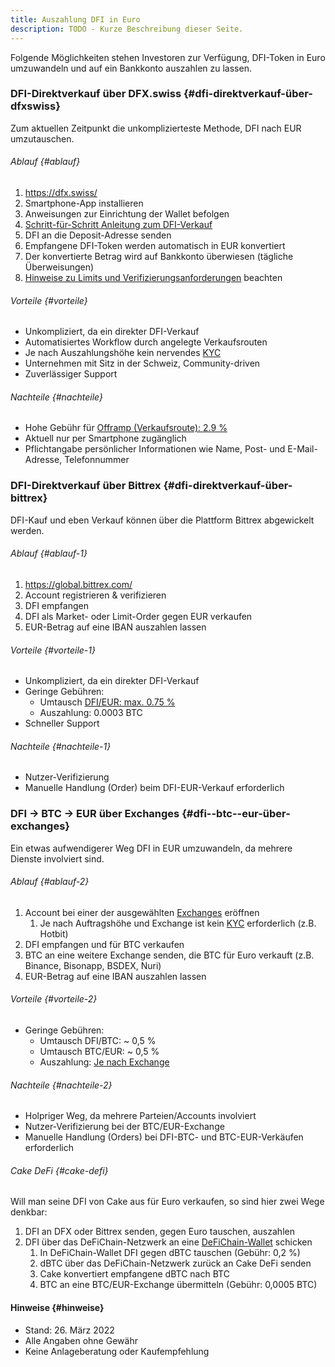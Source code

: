 ```yaml
---
title: Auszahlung DFI in Euro
description: TODO - Kurze Beschreibung dieser Seite.
---
```


Folgende Möglichkeiten stehen Investoren zur Verfügung, DFI-Token in Euro umzuwandeln und auf ein Bankkonto auszahlen zu lassen.

### DFI-Direktverkauf über DFX.swiss {#dfi-direktverkauf-über-dfxswiss}

Zum aktuellen Zeitpunkt die unkomplizierteste Methode, DFI nach EUR umzutauschen.

###### Ablauf {#ablauf}

1.  <https://dfx.swiss/>
2.  Smartphone-App installieren
3.  Anweisungen zur Einrichtung der Wallet befolgen
4.  [Schritt-für-Schritt Anleitung zum DFI-Verkauf](./DFX_FAQ.md#Schritt-f.C3.BCr-Schritt_Anleitung_-_Verkaufen_bei_DFX)
5.  DFI an die Deposit-Adresse senden
6.  Empfangene DFI-Token werden automatisch in EUR konvertiert
7.  Der konvertierte Betrag wird auf Bankkonto überwiesen (tägliche Überweisungen)
8.  [Hinweise zu Limits und Verifizierungsanforderungen](./DFX_FAQ.md#Verkaufsprozess:_DeFiChain_Assets_-.3E_FIAT) beachten

###### Vorteile {#vorteile}

- Unkompliziert, da ein direkter DFI-Verkauf
- Automatisiertes Workflow durch angelegte Verkaufsrouten
- Je nach Auszahlungshöhe kein nervendes [KYC](https://de.wikipedia.org/wiki/Know_your_customer)
- Unternehmen mit Sitz in der Schweiz, Community-driven
- Zuverlässiger Support

###### Nachteile {#nachteile}

- Hohe Gebühr für [Offramp (Verkaufsroute): 2.9 %](https://dfx.swiss/de/agb/)
- Aktuell nur per Smartphone zugänglich
- Pflichtangabe persönlicher Informationen wie Name, Post- und E-Mail-Adresse, Telefonnummer

### DFI-Direktverkauf über Bittrex {#dfi-direktverkauf-über-bittrex}

DFI-Kauf und eben Verkauf können über die Plattform Bittrex abgewickelt werden.

###### Ablauf {#ablauf-1}

1.  <https://global.bittrex.com/>
2.  Account registrieren & verifizieren
3.  DFI empfangen
4.  DFI als Market- oder Limit-Order gegen EUR verkaufen
5.  EUR-Betrag auf eine IBAN auszahlen lassen

###### Vorteile {#vorteile-1}

- Unkompliziert, da ein direkter DFI-Verkauf
- Geringe Gebühren:
  - Umtausch [DFI/EUR: max. 0.75 %](https://bittrexglobal.zendesk.com/hc/en-us/articles/360009625260-Bittrex-Global-fees)
  - Auszahlung: 0.0003 BTC
- Schneller Support

###### Nachteile {#nachteile-1}

- Nutzer-Verifizierung
- Manuelle Handlung (Order) beim DFI-EUR-Verkauf erforderlich

### DFI → BTC → EUR über Exchanges {#dfi--btc--eur-über-exchanges}

Ein etwas aufwendigerer Weg DFI in EUR umzuwandeln, da mehrere Dienste involviert sind.

###### Ablauf {#ablauf-2}

1.  Account bei einer der ausgewählten
    [Exchanges](https://defichain.com/dfi) eröffnen
    1.  Je nach Auftragshöhe und Exchange ist kein [KYC](https://de.wikipedia.org/wiki/Know_your_customer) erforderlich (z.B. Hotbit)
2.  DFI empfangen und für BTC verkaufen
3.  BTC an eine weitere Exchange senden, die BTC für Euro verkauft (z.B. Binance, Bisonapp, BSDEX, Nuri)
4.  EUR-Betrag auf eine IBAN auszahlen lassen

###### Vorteile {#vorteile-2}

- Geringe Gebühren:
  - Umtausch DFI/BTC: \~ 0,5 %
  - Umtausch BTC/EUR: \~ 0,5 %
  - Auszahlung: [Je nach Exchange](https://withdrawalfees.com/coins/bitcoin)

###### Nachteile {#nachteile-2}

- Holpriger Weg, da mehrere Parteien/Accounts involviert
- Nutzer-Verifizierung bei der BTC/EUR-Exchange
- Manuelle Handlung (Orders) bei DFI-BTC- und BTC-EUR-Verkäufen
  erforderlich

###### Cake DeFi {#cake-defi}

Will man seine DFI von Cake aus für Euro verkaufen, so sind hier zwei
Wege denkbar:

1.  DFI an DFX oder Bittrex senden, gegen Euro tauschen, auszahlen
2.  DFI über das DeFiChain-Netzwerk an eine [DeFiChain-Wallet](https://defichain.com/downloads) schicken
    1.  In DeFiChain-Wallet DFI gegen dBTC tauschen (Gebühr: 0,2 %)
    2.  dBTC über das DeFiChain-Netzwerk zurück an Cake DeFi senden
    3.  Cake konvertiert empfangene dBTC nach BTC
    4.  BTC an eine BTC/EUR-Exchange übermitteln (Gebühr: 0,0005 BTC)

#### Hinweise {#hinweise}

- Stand: 26. März 2022
- Alle Angaben ohne Gewähr
- Keine Anlageberatung oder Kaufempfehlung

